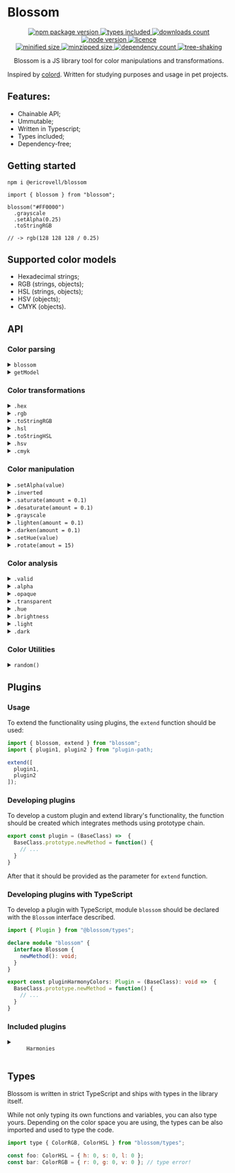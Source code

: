 # Blossom

<div align="center">
  <a href="https://www.npmjs.com/package/@ericrovell/blossom">
    <img alt="npm package version" src="https://badgen.net/npm/v/@ericrovell/blossom/" />
  </a>
  <a href="https://www.npmjs.com/package/@ericrovell/blossom">
    <img alt="types included" src="https://badgen.net/npm/types/@ericrovell/blossom/" />
  </a>
  <a href="https://www.npmjs.com/package/@ericrovell/blossom">
    <img alt="downloads count" src="https://badgen.net/npm/dt/@ericrovell/blossom/" />
  </a>
  <a href="https://www.npmjs.com/package/@ericrovell/blossom">
    <img alt="node version" src="https://badgen.net/npm/node/@ericrovell/blossom/" />
  </a>
  <a href="https://www.npmjs.com/package/@ericrovell/blossom">
    <img alt="licence" src="https://badgen.net/npm/license/@ericrovell/blossom/" />
  </a>
</div>

<div align="center">
  <a href="https://bundlephobia.com/package/@ericrovell/blossom">
    <img alt="minified size" src="https://badgen.net/bundlephobia/min/@ericrovell/blossom/" />
  </a>
  <a href="https://bundlephobia.com/package/@ericrovell/blossom">
    <img alt="minzipped size" src="https://badgen.net/bundlephobia/minzip/@ericrovell/blossom/" />
  </a>
  <a href="https://bundlephobia.com/package/@ericrovell/blossom">
    <img alt="dependency count" src="https://badgen.net/bundlephobia/dependency-count/@ericrovell/blossom/" />
  </a>
  <a href="https://bundlephobia.com/package/@ericrovell/blossom">
    <img alt="tree-shaking" src="https://badgen.net/bundlephobia/tree-shaking/@ericrovell/blossom/" />
  </a>
</div>

<p align="center">
Blossom is a JS library tool for color manipulations and transformations.
</p>

Inspired by [colord](https://github.com/omgovich/colord).
Written for studying purposes and usage in pet projects.

## Features:

- Chainable API;
- Ummutable;
- Written in Typescript;
- Types included;
- Dependency-free;

## Getting started

```
npm i @ericrovell/blossom
```

```
import { blossom } from "blossom";

blossom("#FF0000")
  .grayscale
  .setAlpha(0.25)
  .toStringRGB

// -> rgb(128 128 128 / 0.25)
```

## Supported color models

- Hexadecimal strings;
- RGB (strings, objects);
- HSL (strings, objects);
- HSV (objects);
- CMYK (objects).

## API

### Color parsing

<details>
  <summary>
    <code>blossom</code>
  </summary>
  
  Parses the given input and creates a new Blossom instance.

  ```js
  import { blossom } from "blossom";

  // string input
  blossom("#ABC");
  blossom("#AABBCC");
  blossom("#ADCDEF12");
  blossom("rgb(100, 200, 255)");
  blossom("rgba(100, 200, 255, 0.5)");
  blossom("rgba(10% 20% 30% / 35%)");
  blossom("hsl(180, 78%, 87%)");
  blossom("hsla(180, 78%, 87%, 0.5)");
  blossom("hsla(180deg 78% 87% / 50%)");

  // object input
  blossom({ r: 12, g: 34, b: 56 });
  blossom({ r: 12, g: 34, b: 56, a: 1 });
  blossom({ h: 180, s: 50, l: 75 });
  blossom({ h: 180, s: 50, l: 75, a: 1 });
  blossom({ h: 180, s: 50, v: 65 });
  blossom({ h: 180, s: 50, v: 65, a: 1 });
  blossom({ c: 25, m: 50, k: 75, k: 100 });
  blossom({ c: 25, m: 50, k: 75, k: 100, a: 1 });
  ```
</details>

<details>
  <summary>
    <code>getModel</code>
  </summary>

  Parses a color and returns a color model name of the given input.

  ```js
    import { getModel } from "blossom";

    getModel("#ADC123"); // -> "hex"
    getModel({ r: 13, g: 237, b: 162 }); // -> "rgb"
    getModel("hsl(180deg 50% 50%)"); // -> "hsl"
    getModel("Hi!"); // -> null
  ```
</details>

### Color transformations

<details>
  <summary>
    <code>.hex</code>
  </summary>

  Returns the hexadecimal representation of a color.
  Outputs the modern `#RRGGBBAA` opacity syntax for transparent colors.

  ```js
  blossom("rgb(0, 255, 0)").hex; // -> "#00FF00"
  blossom({ h: 300, s: 100, l: 50 }).hex; // -> "#FF00FF"
  blossom({ r: 255, g: 255, b: 255, a: 0 }).hex; // -> "#FFFFFF00"
  ```
</details>

<details>
  <summary>
    <code>.rgb</code>
  </summary>

  Returns the RGB color model object of a color.

  ```js
  blossom("#ff0000").rgb; // -> { r: 255, g: 0, b: 0, a: 1 }
  blossom({ h: 180, s: 100, l: 50, a: 0.5 }).rgb; // -> { r: 0, g: 255, b: 255, a: 0.5 }
  ```
</details>

<details>
  <summary>
    <code>.toStringRGB</code>
  </summary>

  Returns the RGB color model string of a color.
  Outputs the modern whitespace syntax.

  ```js
  blossom("#ff0000").toStringRGB; // -> "rgb(255 0 0)"
  blossom({ h: 180, s: 100, l: 50, a: 0.5 }).toStringRGB; // -> "rgb(0 255 255 / 0.5)"
  ```
</details>

<details>
  <summary>
    <code>.hsl</code>
  </summary>

  Returns the HSL color space object of a color.

  ```js
  blossom("#ffff00").hsl; // -> { h: 60, s: 100, l: 50, a: 1 }
  blossom("rgba(0, 0, 255, 0.5)").hsl; // -> { h: 240, s: 100, l: 50, a: 0.5 }
  ```
</details>

<details>
  <summary>
    <code>.toStringHSL</code>
  </summary>

  Returns the HSL color space string of a color.
  Outputs the modern whitespace syntax.

  ```js
  blossom("#ffff00").toStringHSL; // -> "hsl(60deg 100% 50%)"
  blossom("rgba(0, 0, 255, 0.5)").toStringHSL; // -> "hsl(240deg 100% 50% / 0.5)"
  ```
</details>

<details>
  <summary>
    <code>.hsv</code>
  </summary>

  Returns the HSV color space object of a color.

  ```js
  blossom("#ffff00").hsv; // -> { h: 60, s: 100, v: 100, a: 1 }
  blossom("rgba(0, 255, 255, 0.5)").hsv; // -> { h: 180, s: 100, v: 100, a: 1 }
  ```
</details>


<details>
  <summary>
    <code>.cmyk</code>
  </summary>

  Returns the CMYK color space object of a color.

  ```js
  blossom("#fffff").cmyk; // -> { c: 0, m: 0, y: 0, k: 0, a: 1 }
  blossom("#555aaa").cmyk; // -> { c: 50, m: 47, y: 0, k: 33, a: 1 }
  ```
</details>

### Color manipulation

<details>
  <summary>
    <code>.setAlpha(value)</code>
  </summary>

  Changes the alpha channel value and returns a new `Blossom` instance.

  ```js
  blossom("rgb(0, 0, 0)")
    .setAlpha(0.5)
    .toStringRGB; // -> "rgb(0 0 0 / 0.5)"
  ```
</details>

<details>
  <summary>
    <code>.inverted</code>
  </summary>

  Creates a new `Blossom` instance with an inverted color.

  ```js
  blossom("#aabbcc")
    .inverted
    .hex; // -> "#554433"
  ```
</details>

<details>
  <summary>
    <code>.saturate(amount = 0.1)</code>
  </summary>

  Increases the HSL saturation of a color by the given amount.

  ```js
  blossom("#bf4040")
    .saturate(0.25)
    .hex; // -> "#df2020"

  blossom("hsl(0, 50%, 50%)")
    .saturate(0.5)
    .toStringHSL; // -> "hsl(0deg 100% 50%)"
  ```
</details>

<details>
  <summary>
    <code>.desaturate(amount = 0.1)</code>
  </summary>

  Decreases the HSL saturation of a color by the given amount.

  ```js
  blossom("#df2020")
    .saturate(0.25)
    .hex; // -> "#bf4040"

  blossom("hsl(0, 100%, 50%)")
    .saturate(0.5)
    .toStringHSL; // -> "hsl(0deg 50% 50%)"  
  ```
</details>

<details>
  <summary>
    <code>.grayscale</code>
  </summary>

  Creates a gray color with the same lightness as a source color.
  Same result as `.desaturate(1)`.

  ```js
  blossom("#bf4040")
    .grayscale
    .hex; // -> "#808080"

  blossom("hsl(0, 100%, 50%)")
    .grayscale
    .toStringHSL; // -> "hsl(0deg 0% 50%)"
  ```
</details>

<details>
  <summary>
    <code>.lighten(amount = 0.1)</code>
  </summary>

  Increases the HSL lightness of a color by the given amount.

  ```js
  blossom("#000000")
    .lighten(0.5)
    .hex; // -> "#808080"

  blossom("#223344")
    .lighten(0.3)
    .hex; // -> "#5580aa"

  blossom("hsl(0, 50%, 50%)")
    .lighten(0.5)
    .toStringHSL; // -> "hsl(0deg 50% 100%)"
  ```
</details>

<details>
  <summary>
    <code>.darken(amount = 0.1)</code>
  </summary>

  Decreases the HSL lightness of a color by the given amount.

  ```js
  blossom("#ffffff")
    .darken(0.5)
    .hex; // -> "#808080"

  blossom("#5580aa")
    .darken(0.3)
    .hex; // -> "#223344"

  blossom("hsl(0, 50%, 100%)")
    .lighten(0.5)
    .toStringHSL; // -> "hsl(0, 50%, 50%)"
  ```
</details>

<details>
  <summary>
    <code>.setHue(value)</code>
  </summary>

  Changes the hue value and returns a new `Blossom` instance.

  ```js
  blossom("hsl(90, 50%, 50%)")
    .setHue(180)
    .toStringHSL; // -> "hsl(180deg 50% 50%)"

  blossom("hsl(90, 50%, 50%)")
    .setHue(370)
    .toStringHSL; // -> "hsl(10deg 50% 50%)"
  ```
</details>

<details>
  <summary>
    <code>.rotate(amout = 15)</code>
  </summary>

  Increases the HSL hue value of a color by the given amount.

  ```js
  blossom("hsl(90, 50%, 50%)")
    .rotate(90)
    .toStringHSL; // -> "hsl(180deg 50% 50%)"

  blossom("hsl(90, 50%, 50%)")
    .rotate(-180)
    .toStringHSL; // -> "hsl(270deg 50% 50%)"
  ```
</details>

### Color analysis

<details>
  <summary>
    <code>.valid</code>
  </summary>

  Returns a boolean indicating whether or not an input has been parsed successfully.
  On unsuccess, color value defaults to black without error.

  ```js
  blossom("#FFF").valid; // -> true
  blossom("#NaN").valid; // -> false
  blossom("hello").valid; // -> false
  blossom({ r: 0, g: 0, b: 0 }).valid; // -> true
  blossom({ r: 0, g: 0, v: 0 }).valid; // -> false
  ```
</details>

<details>
  <summary>
    <code>.alpha</code>
  </summary>

  Returns an alpha channel value of the color.

  ```js
  blossom("#FFFFFF").alpha; // -> 1
  blossom("rgba(50 100 150 / 0.5)").alpha; // -> 0.5
  ```
</details>

<details>
  <summary>
    <code>.opaque</code>
  </summary>

  Returns a boolean indicating whether or not a color is opaque.

  ```js
  blossom("#FFFFFF").opaque; // -> true
  blossom("rgba(50 100 150 / 0.5)").opaque; // -> false
  ```
</details>

<details>
  <summary>
    <code>.transparent</code>
  </summary>

  Returns a boolean indicating whether or not a color is transparent.

  ```js
  blossom("#FFFFFF").transparent; // -> false
  blossom("rgba(50 100 150 / 0.5)").transparent; // -> true
  ```
</details>

<details>
  <summary>
    <code>.hue</code>
  </summary>

  Returns the Hue value of the number on the color wheel.

  ```js
  blossom("hsl(90deg 50% 50%)").hue; // -> 90
  blossom("hsl(-10deg 50% 50%)").hue; // -> 350
  ```
</details>

<details>
  <summary>
    <code>.brightness</code>
  </summary>

  Returns the brightness of a color in range [0; 1].
  The calculation logic is modified from [Web Content Accessibility Guidelines](https://www.w3.org/TR/AERT/#color-contrast).

  ```js
  blossom("#000000").brightness; // -> 0
  blossom("#808080").brightness; // -> 0.5
  blossom("#FFFFFF").brightness; // -> 1
  ```
</details>

<details>
  <summary>
    <code>.light</code>
  </summary>

  A Boolean indicator whether or not a color is light (brightness >= 0.5).

  ```js
  blossom("#000000").light; // -> false
  blossom("#808080").light; // -> true
  blossom("#FFFFFF").light; // -> true
  ```
</details>

<details>
  <summary>
    <code>.dark</code>
  </summary>

  A Boolean indicator whether or not a color is dark (brightness < 0.5).

  ```js
  blossom("#000000").dark; // -> true
  blossom("#808080").dark; // -> false
  blossom("#FFFFFF").dark; // -> false
  ```
</details>

### Color Utilities

<details>
  <summary>
    <code>random()</code>
  </summary>

  Creates new instance with a random color.

  ```js
  import { random } from "colord";

  random().hex; // -> "#01C8EC"
  random().setAlpha(0.5).rgb; // -> { r: 13, g: 237, b: 162, a: 0.5 }
  ```
</details>

## Plugins

### Usage

To extend the functionality using plugins, the `extend` function should be used:

```js
import { blossom, extend } from "blossom";
import { plugin1, plugin2 } from "plugin-path;

extend([
  plugin1,
  plugin2
]);
```

### Developing plugins

To develop a custom plugin and extend library's functionality, the function should be created which integrates methods using prototype chain.

```js
export const plugin = (BaseClass) =>  {
  BaseClass.prototype.newMethod = function() {
    // ...
  }
}
```

After that it should be provided as the parameter for `extend` function.

### Developing plugins with TypeScript

To develop a plugin with TypeScript, module `blossom` should be declared with the `Blossom` interface described.

```ts
import { Plugin } from "@blossom/types";

declare module "blossom" {
  interface Blossom {
    newMethod(): void;
  }
}

export const pluginHarmonyColors: Plugin = (BaseClass): void =>  {
  BaseClass.prototype.newMethod = function() {
    // ...
  }
}
```

### Included plugins

<details>
  <summary>
    <code>
      Harmonies
    </code>
  </summary>

  Provides functionatity to generate [harmony colors](https://en.wikipedia.org/wiki/Harmony_(color)).

  ```js
  import { blossom, extends } from "blossom";
  import { harmonies } from "blossom/plugins/harmonies";

  const color = blossom("FF0000");

  color.harmonies("analogous")
    .map(color => color.hex); // -> [ "#FF0080", "#FF0000", "#FF8000"]
  color.harmonies("complimentary")
    .map(color => color.hex); // -> [ "#FF0000", "#00FFFF" ]
  color.harmonies("rectangle")
    .map(color => color.hex); // -> [ "#FF0000", "#FFFF00", "#00FFFF", "#0000FF" ]
  color.harmonies("tetradic")
    .map(color => color.hex); // -> [ "#FF0000", "#80FF00", "#00FFFF", "#8000FF" ]
  color.harmonies("triadic"  )
    .map(color => color.hex); // -> [ "#FF0000", "#00FF00", "#0000FF" ]
  color.harmonies("splitcomplimentary")
    .map(color => color.hex); // -> [ "#FF0000", "#00FF80", "#0080FF" ]
  ```

  Harmony color schemes is available as type:

  ```ts
  import type { Harmony } from "blossom/plugins/harmonies";
  
  const harmony: Harmony = "analogous";
  const notHarmony: Harmony = "round"; // TypeError
  ```
</details>

## Types

Blossom is written in strict TypeScript and ships with types in the library itself.

While not only typing its own functions and variables, you can also type yours. Depending on the color space you are using, the types can be also imported and used to type the code.

```js
import type { ColorRGB, ColorHSL } from "blossom/types";

const foo: ColorHSL = { h: 0, s: 0, l: 0 };
const bar: ColorRGB = { r: 0, g: 0, v: 0 }; // type error!
```